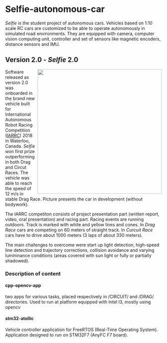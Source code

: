 # Selfie-autonomous-car

*Selfie* is the student project of autonomous cars. Vehicles based on 1:10 scale RC cars are customized to be able to operate autonomously in simulated road environments. They are equipped with camera, computer vision computing unit, controller and set of sensors like magnetic encoders, distance sensors and IMU.

## Version 2.0 - *Selfie* 2.0

<img align="right" height="400" src="https://user-images.githubusercontent.com/16399071/44856111-e7c9af00-ac6c-11e8-8f9c-d272c861cc84.PNG">

Software released as version 2.0 was onboarded in the brand new vehicle built for International Autonomous Robot Racing Competition ([IARRC](https://www.robotcompetition.ca/iarrc2018/)) 2018 in Waterloo, Canada. *Selfie* won first prize outperforming in both Drag and Circut Races. The vehicle was able to reach the speed of 12 m/s in stable Drag Race. Picture presents the car in development (without bodywork).

The IARRC competiton consists of project presentation part (written report, video, oral presentation) and racing part. Racing events are running outdoors. Track is marked with white and yellow lines and cones. In *Drag Race* cars are competing on 60 meters of straight track. In *Curcuit Race* cars have to drive about 1000 meters (3 laps of about 330 meters).

The main challenges to overcome were start up light detection, high-speed line detection and trajectory corrections, collision avoidance and  varying lumininance conditions (areas covered with sun light or fully or partially shadowed).


### Description of content

#### cpp-opencv-app
two apps for various tasks, placed respectively in /CIRCUIT/ and /DRAG/ directories. Used to run at platform equipped with Intel I3, mostly using opencv

#### stm32-atollic
Vehicle controller application for FreeRTOS (Real-Time Operating System). Application designed to run on STM32F7 (AnyFC F7 board).

